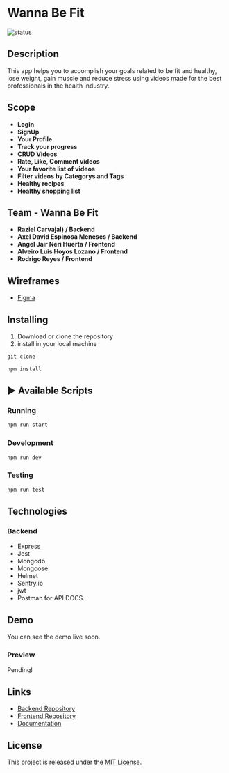 # Wanna Be Fit

![status](https://img.shields.io/badge/STATUS-In%20Progress-yellow)


## Description
This app helps you to accomplish your goals related to be fit and healthy, lose weight, gain muscle and reduce stress using videos made for the best professionals in the health industry. 


## Scope
- **Login**
- **SignUp**
- **Your Profile**
- **Track your progress**
- **CRUD Videos**
- **Rate, Like, Comment videos**
- **Your favorite list of videos**
- **Filter videos by Categorys and Tags**
- **Healthy recipes**
- **Healthy shopping list**


## Team - Wanna Be Fit
- **Raziel Carvajal)  /  Backend**
- **Axel David Espinosa Meneses  /  Backend**
- **Angel Jair Neri Huerta   /  Frontend** 
- **Alveiro Luis Hoyos Lozano  /  Frontend**
- **Rodrigo Reyes  /  Frontend**



## Wireframes

- [Figma](https://figma.com/)


## Installing

1. Download or clone the repository
2. install in your local machine

```jsx
git clone
```
```jsx
npm install
```
## ▶️ Available Scripts

### Running
```jsx
npm run start
```

### Development
```jsx
npm run dev
```

### Testing
```jsx
npm run test
```

## Technologies

### Backend
- Express
- Jest
- Mongodb
- Mongoose
- Helmet
- Sentry.io
- jwt
- Postman for API DOCS.

## Demo
You can see the demo live soon.

### Preview
Pending!


## Links

- [Backend Repository](https://github.com/AxelDavid45/iwannabefit-back)
- [Frontend Repository](https://github.com/NightDreams/notes)
- [Documentation](https://www.notion.so/Wanna-Be-Fit-2d6457fe7f564bf4b79ea96f558035e5)


## License

This project is released under the [MIT License](https://opensource.org/licenses/MIT).
